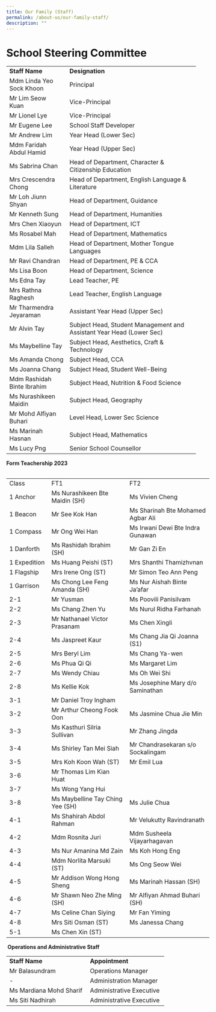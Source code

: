 ```yaml
---
title: Our Family (Staff)
permalink: /about-us/our-family-staff/
description: ""
---
```

# School Steering Committee
<div>
<table>
<tbody>
<tr>
<td><strong>Staff Name</strong></td>
<td><strong>Designation</strong></td>
</tr>
<tr>
<td>Mdm Linda Yeo Sock Khoon</td>
<td>Principal</td>
</tr>
<tr>
<td>Mr Lim Seow Kuan&nbsp;</td>
<td>Vice-Principal&nbsp;</td>
</tr>
<tr>
<td>Mr Lionel Lye</td>
<td>Vice-Principal</td>
</tr>

<tr>
<td>Mr&nbsp;Eugene Lee</td>
<td>School Staff Developer&nbsp;</td>
</tr>
<tr>
<td>Mr Andrew Lim</td>
<td>Year Head (Lower Sec)</td>
</tr>
<tr>
<td>Mdm Faridah Abdul Hamid</td>
<td>Year Head (Upper Sec)</td>
</tr>
<tr>
<td>Ms Sabrina Chan</td>
<td>Head of Department, Character &amp; Citizenship Education</td>
</tr>
<tr>
<td>Mrs Crescendra Chong</td>
<td>Head of Department,&nbsp;English Language &amp; Literature</td>
</tr>
<tr>
<td>Mr Loh Jiunn Shyan</td>
<td>Head of Department,&nbsp;Guidance</td>
</tr>
<tr>
<td>Mr Kenneth Sung</td>
<td>Head of Department, Humanities&nbsp;</td>
</tr>
<tr>
<td>Mrs Chen Xiaoyun</td>
<td>Head of Department, ICT</td>
</tr>
<tr>
<td>Ms Rosabel Mah</td>
<td>Head of Department, Mathematics</td>
</tr>
<tr>
<td>Mdm Lila Salleh</td>
<td>Head of Department, Mother Tongue Languages</td>
</tr>
<tr>
<td>Mr Ravi Chandran</td>
<td>Head of Department, PE &amp; CCA</td>
</tr>
<tr>
<td>Ms Lisa Boon</td>
<td>Head of Department,&nbsp;Science</td>
</tr>
<tr>
<td>Ms Edna Tay</td>
<td>Lead Teacher, PE</td>
</tr>
<tr>
<td>Mrs Rathna Raghesh</td>
<td>Lead Teacher,&nbsp;English Language</td>
</tr>
<tr>
<td>Mr Tharmendra Jeyaraman</td>
<td>Assistant Year Head (Upper Sec)</td>
</tr>
<tr>
<td>Mr Alvin Tay</td>
<td>Subject Head, Student Management and Assistant Year Head (Lower Sec)</td>
</tr>
<tr>
<td>Ms Maybelline Tay</td>
<td>Subject Head, Aesthetics, Craft &amp; Technology</td>
</tr>
<tr>
<td>Ms Amanda Chong</td>
<td>Subject Head, CCA</td>
</tr>
<tr>
<td>Ms Joanna Chang</td>
<td>Subject Head, Student Well-Being</td>
</tr>
<tr>
<td>Mdm Rashidah Binte Ibrahim</td>
<td>Subject Head,&nbsp;Nutrition &amp; Food Science</td>
</tr>
<tr>
<td>Ms Nurashikeen Maidin</td>
<td>Subject Head, Geography</td>
</tr>
<tr>
<td>Mr Mohd Alfiyan Buhari</td>
<td>Level Head, Lower Sec Science</td>
</tr>
<tr>
<td>Ms Marinah Hasnan&nbsp;</td>
<td>Subject Head, Mathematics</td>
</tr>
<tr>
<td>Ms Lucy Png</td>
<td>Senior School Counsellor</td>
</tr>
</tbody>
</table>
</div>
<p><strong>Form Teachership 2023<br></strong></p>
<table width="0">
<tbody>
<tr>

</tr></tbody></table><table border="0" cellpadding="0" cellspacing="0" width="539" style="border-collapse:
 collapse;width:405pt"><colgroup><col width="60" style="mso-width-source:userset;mso-width-alt:2194;width:90pt"> <col width="237" style="mso-width-source:userset;mso-width-alt:8667;width:178pt"> <col width="242" style="mso-width-source:userset;mso-width-alt:8850;width:182pt"></colgroup><tbody><tr height="22" style="height:16.5pt"><td height="22" class="xl67" dir="LTR" width="60" style="height:16.5pt;width:45pt">Class</td><td class="xl67" dir="LTR" width="237" style="border-left:none;width:178pt">FT1</td><td class="xl67" dir="LTR" width="242" style="border-left:none;width:182pt">FT2</td></tr><tr height="23" style="height:17.25pt"><td height="23" class="xl69" dir="LTR" width="60" style="height:17.25pt;border-top:
  none;width:45pt">1 Anchor</td><td class="xl71" dir="LTR" width="237" style="border-top:none;border-left:none;
  width:178pt">Ms Nurashikeen Bte Maidin (SH)</td><td class="xl73" dir="LTR" width="242" style="border-left:none;width:182pt"> Ms Vivien Cheng</td></tr><tr height="22" style="height:16.5pt"><td height="22" class="xl74" dir="LTR" width="60" style="height:16.5pt;border-top:
  none;width:45pt">1 Beacon</td><td class="xl76" dir="LTR" width="237" style="border-top:none;border-left:none;
  width:178pt"> Mr See Kok Han</td><td class="xl76" dir="LTR" width="242" style="border-top:none;border-left:none;
  width:182pt"> Ms Sharinah Bte Mohamed Agbar Ali</td></tr><tr height="23" style="height:17.25pt"><td height="23" class="xl74" dir="LTR" width="60" style="height:17.25pt;border-top:
  none;width:45pt">1 Compass</td><td class="xl71" dir="LTR" width="237" style="border-left:none;width:178pt">Mr Ong Wei Han</td><td class="xl73" dir="LTR" width="242" style="border-top:none;border-left:none;
  width:182pt">Ms Irwani Dewi Bte Indra Gunawan</td></tr><tr height="22" style="height:16.5pt"><td height="22" class="xl74" dir="LTR" width="60" style="height:16.5pt;border-top:
  none;width:45pt">1 Danforth</td><td class="xl76" dir="LTR" width="237" style="border-top:none;border-left:none;
  width:178pt">Ms Rashidah Ibrahim (SH)</td><td class="xl76" dir="LTR" width="242" style="border-top:none;border-left:none;
  width:182pt">Mr Gan Zi En</td></tr><tr height="23" style="height:17.25pt"><td height="23" class="xl74" dir="LTR" width="60" style="height:17.25pt;border-top:
  none;width:45pt">1 Expedition</td><td class="xl71" dir="LTR" width="237" style="border-left:none;width:178pt">Ms Huang Peishi (ST)</td><td class="xl73" dir="LTR" width="242" style="border-top:none;border-left:none;
  width:182pt">Mrs Shanthi Thamizhvnan</td></tr><tr height="22" style="height:16.5pt"><td height="22" class="xl74" dir="LTR" width="60" style="height:16.5pt;border-top:
  none;width:45pt">1 Flagship</td><td class="xl76" dir="LTR" width="237" style="border-top:none;border-left:none;
  width:178pt">Mrs Irene Ong (ST)</td><td class="xl76" dir="LTR" width="242" style="border-top:none;border-left:none;
  width:182pt">Mr Simon Teo Ann Peng</td></tr><tr height="23" style="height:17.25pt"><td height="23" class="xl74" dir="LTR" width="60" style="height:17.25pt;border-top:
  none;width:45pt">1 Garrison</td><td class="xl73" dir="LTR" width="237" style="border-top:none;border-left:none;
  width:178pt">Ms Chong Lee Feng Amanda (SH)</td><td class="xl73" dir="LTR" width="242" style="border-top:none;border-left:none;
  width:182pt">Ms Nur Aishah Binte Ja’afar</td></tr><tr height="23" style="mso-height-source:userset;height:17.25pt"><td height="23" class="xl74" dir="LTR" width="60" style="height:17.25pt;border-top:
  none;width:45pt">2-1</td><td class="xl80" dir="LTR" width="237" style="border-top:none;border-left:none;
  width:178pt">Mr Yusman</td><td class="xl71" dir="LTR" width="242" style="border-left:none;width:182pt">Ms Poovili Panisilvam</td></tr><tr height="23" style="height:17.25pt"><td height="23" class="xl69" dir="LTR" width="60" style="height:17.25pt;width:45pt">2-2</td><td class="xl76" dir="LTR" width="237" style="border-top:none;border-left:none;
  width:178pt">Ms Chang Zhen Yu</td><td class="xl76" dir="LTR" width="242" style="border-top:none;border-left:none;
  width:182pt">Ms Nurul Ridha Farhanah</td></tr><tr height="23" style="height:17.25pt"><td height="23" class="xl74" dir="LTR" width="60" style="height:17.25pt;border-top:
  none;width:45pt">2-3</td><td class="xl71" dir="LTR" width="237" style="border-left:none;width:178pt">Mr Nathanael Victor Prasanam</td><td class="xl71" dir="LTR" width="242" style="border-left:none;width:182pt">Ms Chen Xingli</td></tr><tr height="22" style="mso-height-source:userset;height:16.5pt"><td height="22" class="xl74" dir="LTR" width="60" style="height:16.5pt;border-top:
  none;width:45pt">2-4</td><td class="xl76" dir="LTR" width="237" style="border-top:none;border-left:none;
  width:178pt">Ms Jaspreet Kaur</td><td class="xl76" dir="LTR" width="242" style="border-top:none;border-left:none;
  width:182pt">Ms Chang Jia Qi Joanna (S1)</td></tr><tr height="23" style="height:17.25pt"><td height="23" class="xl74" dir="LTR" width="60" style="height:17.25pt;border-top:
  none;width:45pt">2-5</td><td class="xl71" dir="LTR" width="237" style="border-left:none;width:178pt">Mrs Beryl Lim<span style="mso-spacerun:yes">&nbsp;</span></td><td class="xl71" dir="LTR" width="242" style="border-left:none;width:182pt">Ms Chang Ya-wen</td></tr><tr height="22" style="height:16.5pt"><td height="22" class="xl74" dir="LTR" width="60" style="height:16.5pt;border-top:
  none;width:45pt">2-6</td><td class="xl76" dir="LTR" width="237" style="border-top:none;border-left:none;
  width:178pt">Ms Phua Qi Qi</td><td class="xl76" dir="LTR" width="242" style="border-top:none;border-left:none;
  width:182pt">Ms Margaret Lim</td></tr><tr height="23" style="height:17.25pt"><td height="23" class="xl74" dir="LTR" width="60" style="height:17.25pt;border-top:
  none;width:45pt">2-7</td><td class="xl71" dir="LTR" width="237" style="border-left:none;width:178pt">Ms Wendy Chiau</td><td class="xl71" dir="LTR" width="242" style="border-left:none;width:182pt">Ms Oh Wei Shi</td></tr><tr height="22" style="height:16.5pt"><td height="22" class="xl74" dir="LTR" width="60" style="height:16.5pt;border-top:
  none;width:45pt">2-8</td><td class="xl76" dir="LTR" width="237" style="border-top:none;border-left:none;
  width:178pt">Ms Kellie Kok</td><td class="xl81" dir="LTR" width="242" style="border-top:none;border-left:none;
  width:182pt">Ms Josephine Mary d/o Saminathan</td></tr><tr height="23" style="height:17.25pt"><td height="23" class="xl69" dir="LTR" width="60" style="height:17.25pt;width:45pt">3-1</td><td class="xl71" dir="LTR" width="237" style="border-left:none;width:178pt">Mr Daniel Troy Ingham</td><td class="xl79" dir="LTR" width="242" style="border-top:none;border-left:none;
  width:182pt">&nbsp;</td></tr><tr height="22" style="height:16.5pt"><td height="22" class="xl74" dir="LTR" width="60" style="height:16.5pt;border-top:
  none;width:45pt">3-2</td><td class="xl76" dir="LTR" width="237" style="border-top:none;border-left:none;
  width:178pt">Mr Arthur Cheong Fook Oon</td><td class="xl80" dir="LTR" width="242" style="border-top:none;border-left:none;
  width:182pt">Ms Jasmine Chua Jie Min</td></tr><tr height="22" style="height:16.5pt"><td height="22" class="xl74" dir="LTR" width="60" style="height:16.5pt;border-top:
  none;width:45pt">3-3</td><td class="xl73" dir="LTR" width="237" style="border-top:none;border-left:none;
  width:178pt">Ms Kasthuri Silria Sullivan</td><td class="xl80" dir="LTR" width="242" style="border-top:none;border-left:none;
  width:182pt">Mr Zhang Jingda</td></tr><tr height="25" style="mso-height-source:userset;height:18.75pt"><td height="25" class="xl74" dir="LTR" width="60" style="height:18.75pt;border-top:
  none;width:45pt">3-4</td><td class="xl76" dir="LTR" width="237" style="border-top:none;border-left:none;
  width:178pt">Ms Shirley Tan Mei Siah</td><td class="xl80" dir="LTR" width="242" style="border-top:none;border-left:none;
  width:182pt">Mr Chandrasekaran s/o Sockalingam</td></tr><tr height="23" style="height:17.25pt"><td height="23" class="xl74" dir="LTR" width="60" style="height:17.25pt;border-top:
  none;width:45pt">3-5</td><td class="xl73" dir="LTR" width="237" style="border-top:none;border-left:none;
  width:178pt">Mrs Koh Koon Wah (ST)</td><td class="xl71" dir="LTR" width="242" style="border-left:none;width:182pt">Mr Emil Lua</td></tr><tr height="22" style="height:16.5pt"><td height="22" class="xl74" dir="LTR" width="60" style="height:16.5pt;border-top:
  none;width:45pt">3-6</td><td class="xl76" dir="LTR" width="237" style="border-top:none;border-left:none;
  width:178pt">Mr Thomas Lim Kian Huat</td><td class="xl77" dir="LTR" width="242" style="border-top:none;border-left:none;
  width:182pt">&nbsp;</td></tr><tr height="22" style="height:16.5pt"><td height="22" class="xl74" dir="LTR" width="60" style="height:16.5pt;border-top:
  none;width:45pt">3-7</td><td class="xl73" dir="LTR" width="237" style="border-top:none;border-left:none;
  width:178pt">Ms Wong Yang Hui</td><td class="xl79" dir="LTR" width="242" style="border-top:none;border-left:none;
  width:182pt">&nbsp;</td></tr><tr height="22" style="height:16.5pt"><td height="22" class="xl74" dir="LTR" width="60" style="height:16.5pt;border-top:
  none;width:45pt">3-8</td><td class="xl76" dir="LTR" width="237" style="border-top:none;border-left:none;
  width:178pt">Ms Maybelline Tay Ching Yee (SH)</td><td class="xl77" dir="LTR" width="242" style="border-top:none;border-left:none;
  width:182pt">Ms Julie Chua</td></tr><tr height="23" style="height:17.25pt"><td height="23" class="xl82" dir="LTR" width="60" style="height:17.25pt;width:45pt">4-1</td><td class="xl84" dir="LTR" width="237" style="border-left:none;width:178pt">Ms Shahirah Abdol Rahman</td><td class="xl85" dir="LTR" width="242" style="border-left:none;width:182pt">Mr Velukutty Ravindranath</td></tr><tr height="22" style="height:16.5pt"><td height="22" class="xl74" dir="LTR" width="60" style="height:16.5pt;width:45pt">4-2</td><td class="xl76" dir="LTR" width="237" style="border-left:none;width:178pt">Mdm Rosnita Juri</td><td class="xl76" dir="LTR" width="242" style="border-top:none;border-left:none;
  width:182pt">Mdm Susheela Vijayarhagavan</td></tr><tr height="22" style="height:16.5pt"><td height="22" class="xl74" dir="LTR" width="60" style="height:16.5pt;border-top:
  none;width:45pt">4-3</td><td class="xl73" dir="LTR" width="237" style="border-top:none;border-left:none;
  width:178pt">Ms Nur Amanina Md Zain</td><td class="xl73" dir="LTR" width="242" style="border-top:none;border-left:none;
  width:182pt">Ms Koh Hong Eng</td></tr><tr height="22" style="height:16.5pt"><td height="22" class="xl74" dir="LTR" width="60" style="height:16.5pt;border-top:
  none;width:45pt">4-4</td><td class="xl76" dir="LTR" width="237" style="border-top:none;border-left:none;
  width:178pt">Mdm Norlita Marsuki (ST)</td><td class="xl76" dir="LTR" width="242" style="border-top:none;border-left:none;
  width:182pt">Ms Ong Seow Wei</td></tr><tr height="22" style="height:16.5pt"><td height="22" class="xl86" dir="LTR" width="60" style="height:16.5pt;border-top:
  none;width:45pt">4-5</td><td class="xl88" dir="LTR" width="237" style="border-top:none;border-left:none;
  width:178pt">Mr Addison Wong Hong Sheng</td><td class="xl88" dir="LTR" width="242" style="border-top:none;border-left:none;
  width:182pt">Ms Marinah Hassan (SH)</td></tr><tr height="23" style="mso-height-source:userset;height:17.25pt"><td height="23" class="xl74" dir="LTR" width="60" style="height:17.25pt;width:45pt">4-6</td><td class="xl76" dir="LTR" width="237" style="border-left:none;width:178pt">Mr Shawn Neo Zhe Ming (SH)</td><td class="xl76" dir="LTR" width="242" style="border-left:none;width:182pt">Mr Alfiyan Ahmad Buhari (SH)</td></tr><tr height="22" style="height:16.5pt"><td height="22" class="xl74" dir="LTR" width="60" style="height:16.5pt;border-top:
  none;width:45pt">4-7</td><td class="xl73" dir="LTR" width="237" style="border-top:none;border-left:none;
  width:178pt">Ms Celine Chan Siying</td><td class="xl73" dir="LTR" width="242" style="border-top:none;border-left:none;
  width:182pt">Mr Fan Yiming</td></tr><tr height="22" style="height:16.5pt"><td height="22" class="xl74" dir="LTR" width="60" style="height:16.5pt;border-top:
  none;width:45pt">4-8</td><td class="xl76" dir="LTR" width="237" style="border-top:none;border-left:none;
  width:178pt">Mrs Siti Osman (ST)</td><td class="xl76" dir="LTR" width="242" style="border-top:none;border-left:none;
  width:182pt">Ms Janessa Chang</td></tr><tr height="22" style="height:16.5pt"><td height="22" class="xl74" dir="LTR" width="60" style="height:16.5pt;border-top:
  none;width:45pt">5-1</td><td class="xl73" dir="LTR" width="237" style="border-top:none;border-left:none;
  width:178pt">Ms Chen Xin (ST)</td><td class="xl89" width="242" style="border-top:none;border-left:none;width:182pt">&nbsp;</td></tr></tbody></table>



	
	
	
	
	
	
	
	
	
	



<p><strong>&nbsp;Operations and Administrative Staff</strong></p>
<div>
<table>
<tbody>
<tr>
<td><strong>Staff Name</strong></td>
<td><strong>Appointment</strong></td>
</tr>
<tr>
<td>Mr Balasundram</td>
<td>Operations Manager&nbsp;</td>
</tr>
<tr>
<td>-</td>
<td>Administration Manager</td>
</tr>
<tr>
<td>Ms Mardiana Mohd Sharif&nbsp;</td>
<td>Administrative Executive&nbsp;</td>
</tr>
<tr>
<td>Ms Siti Nadhirah&nbsp;</td>
<td>Administrative Executive&nbsp;</td>
</tr>
</tbody>
</table></div>